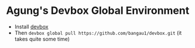 # Agung's Devbox Global Environment

- Install [devbox](https://www.jetpack.io/devbox)
- Then `devbox global pull https://github.com/bangau1/devbox.git` (it takes quite some time)
